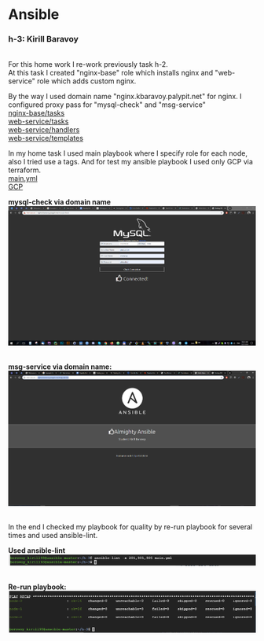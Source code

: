 # Ansible

### h-3: Kirill Baravoy
<br>
For this home work I re-work previously task h-2. <br>At this task I created "nginx-base" role which installs nginx and "web-service" role which adds custom nginx.<br>

By the way I used domain name "nginx.kbaravoy.palypit.net" for nginx. I configured proxy pass for "mysql-check" and "msg-service" <br>
[nginx-base/tasks](https://github.com/borovoykirill/Ansible/blob/day-3/roles/nginx-base/tasks/main.yml) <br>
[web-service/tasks](https://github.com/borovoykirill/Ansible/blob/day-3/roles/web-service/tasks/main.yml) <br>
[web-service/handlers](https://github.com/borovoykirill/Ansible/blob/day-3/roles/web-service/handlers/main.yml) <br>
[web-service/templates](https://github.com/borovoykirill/Ansible/blob/day-3/roles/web-service/templates/backend.conf) <br>

In my home task I used main playbook where I specify role for each node, also I tried use a tags. And for test my ansible playbook I used only GCP via terraform. <br>
[main.yml](https://github.com/borovoykirill/Ansible/blob/day-3/main.yml) <br>
[GCP](https://github.com/borovoykirill/Ansible/tree/day-3/GCP-terraform)

**mysql-check via domain name** <br>
![alt text](https://github.com/borovoykirill/Ansible/blob/day-3/img/redirect_mysql.png "Access to mysql-check")
<br>
<br>

**msg-service via domain name:** <br>
![alt text](https://github.com/borovoykirill/Ansible/blob/day-3/img/redirect_msg.png "Access to msg-service")
<br>
<br>


In the end I checked my playbook for quality by re-run playbook for several times and used ansible-lint. <br>

**Used ansible-lint** <br>
![alt text](https://github.com/borovoykirill/Ansible/blob/day-3/img/ansible-lint.png "Playbook without errors")
<br>
<br>

**Re-run playbook:** <br>
![alt text](https://github.com/borovoykirill/Ansible/blob/day-3/img/run_playbook.png "changed=0")
<br>
<br>
